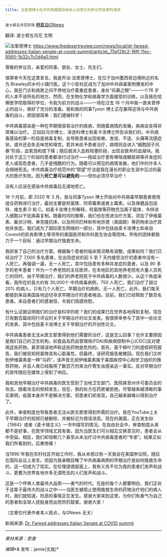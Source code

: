 ```yaml
---
title: 法里德博士在中共病毒国际峰会上向意大利参议院发表的演讲
---
```

`波士顿五月花农场` [轉載自GNews](https://gnews.org/zh-hans/1582424/)

翻译: 波士顿五月花  文明

![](https://assets.gnews.org/wp-content/uploads/2021/10/法里德博士在中共病毒国际峰会上向意大利参议院发表的演讲.jpg)法里德博士
https://www.thedesertreview.com/news/local/dr-fareed-addresses-italian-senate-at-covid-summit/article\_75ef29c2-16ff-11ec-9560-1b32c7c0d4a0.html

尊敬的参议员，亲爱的同事、朋友、女士、先生们，

很荣幸今天在这里发言。我是乔治·法里德博士，在位于加州墨西哥边境附近的名为 Brawley的乡村小镇行医。这个小型社区成为了加州中共病毒案例爆发的中心，我在门诊和病房之间不停地治疗着重症患者，身处“风暴之眼”——一个76 岁的人本不该所处的地方。然而，在生物化学和病毒学方面接受的训练，以及我在哈佛医学院取得的学位，令我为前方的战斗——一场在过去 18 个月中我一直未曾停止的战斗，做好了充分的准备。我和我的同事Tyson 博士正在赢得这场与中共病毒的战斗，原因很简单：我们遵循科学！

中共病毒感染是一种在早期很容易治疗的疾病，但随着病情的发展，疾病会变得非常难以治疗。 正如拉乌尔博士、泽连科博士和麦卡洛博士所告诉我们的，中共病毒感染的第一阶段是病毒复制，会导致患者出现咳嗽、发烧、不适、头痛等流感症状，或许还会失去味觉和嗅觉。若并未给予患者治疗，病情则会进入“细胞因子风暴”阶段，血氧饱和度下降；随后就进入血栓栓塞阶段，出现会致命的血凝块。我对处于这三个阶段的患者都进行过治疗——拖延治疗患有哮喘或糖尿病等并发症的老人或高危患者，几乎是残酷的行为。随着可以预见的病情发展，他们中的许多人会相继死去。中共病毒治疗规范中的“观望”疗法是我在漫长的职业生涯中见过的最大的医疗失败。因为**死亡是可以避免的**——但你必须尽早治疗！

没有人应该在感染中共病毒后无谓地死亡。

18 个月前，即 2020 年 3 月，我与同事Tyson 博士开始对中共病毒早期患者使用组合药物进行治疗，最初主要是羟氯喹、阿奇霉素或者土霉素，以及保健品包括锌、维生素 D 和 C。如麦卡洛博士所解释，羟氯喹等药物充当离子载体，令锌进入细胞以干扰病毒复制。随着时间的推移，我们也在改进治疗方案，添加了伊维菌素、氟伏沙明、单克隆抗体，以及阿司匹林和布地奈德（类固醇）等药物来治疗其他并发症。我们成为了国际医生网络的一部分，其中包括由麦卡洛博士和来自Covexit的凯肯斯博士等领导的美国医师和外科医生协会等团体。所有的团体都致力于一个目标：通过早期治疗挽救生命。

我研发了自己的治疗方案，根据每个患者的临床情况略有调整。成果如何？我们已经治疗了 7,000 多名患者，在出现症状的前 5 至 7 天内接受治疗的患者中没有一人死亡。再强调一遍，无一人死亡。其中包括患有多种并发症的患者，以及 90 多岁的老年患者！作为一个养老院的主任医师，在本地区的其他养老院有大量人员死亡的同时，由于早期治疗，我们的养老院死于中共病毒的人数很少。从这个角度来看，我所在的县大约有 30,000个 中共病毒病例，750 人死亡。我们治疗了超过 20% 的病人，只有几个人死亡，早期治疗的病例，无一人死亡。此外，我们每天都接到来自美国各地迫切寻求早期治疗的患者电话。目前，我们已经帮助了数百名患者。来自患者们的感谢信，令我们倍感欣慰。

有什么证据证明我们的治疗是科学的呢？我们的成果已在世界各地得到复制，现在已有数百篇经同行评议的关于早期治疗的论文发表。我很荣幸参与了其中一些论文的发表，其中包括麦卡洛博士关于早期治疗的开创性论文。

中共病毒患者无法从医生那里得到他们需要的治疗，这是怎么回事？也许主要原因是我们自己的卫生机构，如食品及药品管理局(FDA)和疾病控制中心(CDC)反对使用这些药物，甚至错误地声称这些药物是危险的。首先，基于柳叶刀的虚假研究报告，我们被告知羟氯喹具有心脏毒性，但最终，该研究报告被撤回。现在我们又听到伊维菌素是一种“马药”，该声音无视伊维菌素属于美国疾控中心和世卫组织的推荐药物，并且人类已经服用了数百万剂来治疗寄生虫感染这一事实。反对早期治疗的宣传随后在媒体上得到了响应。

我和其他早期治疗中共病毒的医生受到了当地卫生部门、医院甚至州许可委员会的攻击。随着攻击的频频发生，现在，我的处方在药房被拒绝。尽管越来越清晰的事实表明，疫苗本身并不是解决方案，但患者们却发现，自己越来越难以得到治疗了。

此外，审查制度也导致患者无法从医生那里得到所需的治疗。我在YouTube上关于早期治疗的视频已被删除，并被标记为错误消息。现在的美国，正在发生如《1984》或者《麦卡锡主义》一书中描写的情况。在自由社会中，审查制度从来都不是好事，在医学领域尤其有害。因为当医生们可以相互交换意见时，患者会从中受益。相反，我们却信赖几个甚至从未治疗过中共病毒患者的“专家“。结果正如我们所看到的，后果惨痛！

当1990 年我在农村社区开始工作时，我从未想过有一天我会在美国参议院，随后在国际会议上发言。但因为我亲眼目睹了中共病毒病例的早期治疗是如何挽救生命的，这一切成为了现实。在伦理道德层面上，我有义务不仅为我的患者们发声和战斗，更要为世界各地许多无谓死去的人们发声和战斗。

这是一个呼唤人类最伟大品质——勇气的时代。在座的每个人都要明白，我们正处于这辈子最伟大的战斗之中——当医生被阻止使用挽救生命的药物治疗他们的病人时，我们就知道，险恶的事情正在发生。感谢大家来到这里，为你们有勇气为自己的患者和全球人民挺身而出而热烈鼓掌。谢谢大家！

（文章仅代表作者本人观点，与GNews 无关）

新闻来源: [Dr. Fareed addresses Italian Senate at COVID summit](https://www.thedesertreview.com/news/local/dr-fareed-addresses-italian-senate-at-covid-summit/article_75ef29c2-16ff-11ec-9560-1b32c7c0d4a0.html)

* * *

*素材来源：思澈*

*编辑**& 发布：jamie(文胤)*
